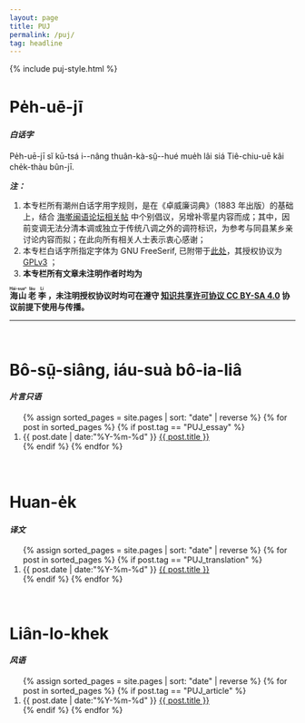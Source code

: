 ```yaml
---
layout: page
title: PUJ
permalink: /puj/
tag: headline
---
```


{% include puj-style.html %}

# Pe̍h-uē-jī

<h4><i>白话字</i></h4>

Pe̍h-uē-jī sĭ kū-tsá i&#x002D;&#x002D;nâng thuân-kà-sṳ̆&#x002D;&#x002D;hué mue̍h lâi siá Tiê-chiu-uē kâi che̍k-thàu bûn-jī.

***注：***
1. 本专栏所有潮州白话字用字规则，是在《卓威廉词典》（1883 年出版）的基础上，结合 <a href="https://www.ispeakmin.com/bbs/thread-2784-1.html" target="_blank">海墘闽语论坛相关帖</a> 中个别倡议，另增补零星内容而成；其中，因前变调无法分清本调或独立于传统八调之外的调符标识，为参考与同县某乡亲讨论内容而拟；在此向所有相关人士表示衷心感谢；
2. 本专栏白话字所指定字体为 GNU FreeSerif, 已附带于<a href="../css/FreeSerif.ttf" target="_blank">此处</a>，其授权协议为 <a href="https://www.gnu.org/software/freefont/license.html" target="_blank">GPLv3</a> ；
3. <b>本专栏所有文章未注明作者时均为
<ruby style="ruby-position:over">
		<rb class="markup_main">海山</rb>
		<rp>(</rp><rt class="markup_over">Hái-suaⁿ</rt><rp>)</rp>
</ruby>
<ruby style="ruby-position:over">
		<rb class="markup_main">老</rb>
		<rp>(</rp><rt class="markup_over">lău</rt><rp>)</rp>
</ruby>
<ruby style="ruby-position:over">
		<rb class="markup_main">李</rb>
		<rp>(</rp><rt class="markup_over">Lí</rt><rp>)</rp>
</ruby>，未注明授权协议时均可在遵守 <a href="https://creativecommons.org/licenses/by-sa/4.0/deed.zh" target="_blank">知识共享许可协议 CC BY-SA 4.0</a> 协议前提下使用与传播。</b>
<br>
<hr>
<br>

# Bô-sṳ̄-siâng, iáu-suà bô-ia-liâ

<h4><i>片言只语</i></h4>

<section class="PUJ container posts-content">
<ol class="posts-list">
{% assign sorted_pages = site.pages | sort: "date" | reverse %}
{% for post in sorted_pages %}
  {% if post.tag == "PUJ_essay" %}
      <li class="posts-list-item">
        <span class="posts-list-meta">{{ post.date | date:"%Y-%m-%d" }}</span>
        <a class="posts-list-name" href="{{ site.url }}{{ post.url }}">{{ post.title }}</a>
      </li>
  {% endif %}
{% endfor %}
</ol>
</section>
<br>

# Huan-e̍k

<h4><i>译文</i></h4>

<section class="PUJ container posts-content">
<ol class="posts-list">
{% assign sorted_pages = site.pages | sort: "date" | reverse %}
{% for post in sorted_pages %}
  {% if post.tag == "PUJ_translation" %}
      <li class="posts-list-item">
        <span class="posts-list-meta">{{ post.date | date:"%Y-%m-%d" }}</span>
        <a class="posts-list-name" href="{{ site.url }}{{ post.url }}">{{ post.title }}</a>
      </li>
  {% endif %}
{% endfor %}
</ol>
</section>
<br>

# Liân-lo-khek

<h4><i>风语</i></h4>

<section class="PUJ container posts-content">
<ol class="posts-list">
{% assign sorted_pages = site.pages | sort: "date" | reverse %}
{% for post in sorted_pages %}
  {% if post.tag == "PUJ_article" %}
      <li class="posts-list-item">
        <span class="posts-list-meta">{{ post.date | date:"%Y-%m-%d" }}</span>
        <a class="posts-list-name" href="{{ site.url }}{{ post.url }}">{{ post.title }}</a>
      </li>
  {% endif %}
{% endfor %}
</ol>
</section>
<br>
